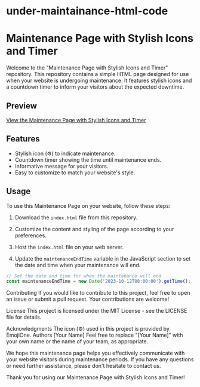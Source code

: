 # under-maintainance-html-code

# Maintenance Page with Stylish Icons and Timer

Welcome to the "Maintenance Page with Stylish Icons and Timer" repository. This repository contains a simple HTML page designed for use when your website is undergoing maintenance. It features stylish icons and a countdown timer to inform your visitors about the expected downtime.

## Preview

[View the Maintenance Page with Stylish Icons and Timer](#)

## Features

- Stylish icon (⚙️) to indicate maintenance.
- Countdown timer showing the time until maintenance ends.
- Informative message for your visitors.
- Easy to customize to match your website's style.

## Usage

To use this Maintenance Page on your website, follow these steps:

1. Download the `index.html` file from this repository.

2. Customize the content and styling of the page according to your preferences.

3. Host the `index.html` file on your web server.

4. Update the `maintenanceEndTime` variable in the JavaScript section to set the date and time when your maintenance will end.

```javascript
// Set the date and time for when the maintenance will end
const maintenanceEndTime = new Date('2023-10-12T08:00:00').getTime();
```

Contributing
If you would like to contribute to this project, feel free to open an issue or submit a pull request. Your contributions are welcome!

License
This project is licensed under the MIT License - see the LICENSE file for details.

Acknowledgments
The icon (⚙️) used in this project is provided by EmojiOne.
Authors
[Your Name]
Feel free to replace "[Your Name]" with your own name or the name of your team, as appropriate.

We hope this maintenance page helps you effectively communicate with your website visitors during maintenance periods. If you have any questions or need further assistance, please don't hesitate to contact us.

Thank you for using our Maintenance Page with Stylish Icons and Timer!
